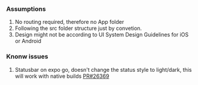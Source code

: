 ### Assumptions

1. No routing required, therefore no App folder
2. Following the src folder structure just by convetion.
3. Design might not be according to UI System Design Guidelines for iOS or Android

### Knonw issues

1. Statusbar on expo go, doesn't change the status style to light/dark, this will work with native builds [PR#26369](https://github.com/facebook/react-native/issues/26369)
